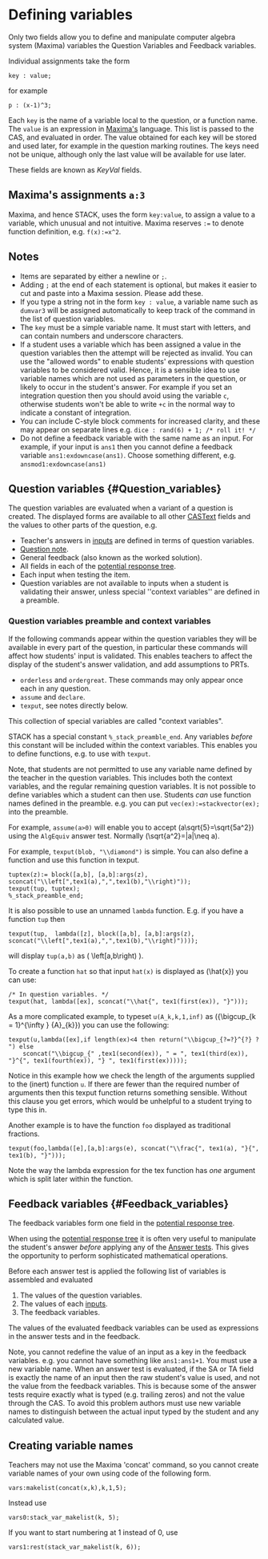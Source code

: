 # Defining variables

Only two fields allow you to define and manipulate computer algebra system (Maxima) variables the Question Variables and Feedback variables.

Individual assignments take the form

    key : value;

for example

    p : (x-1)^3;

Each `key` is the name of a variable local to the question, or a function name.  The `value` is an expression in [Maxima's](../CAS/Maxima_background.md) language.  This list is passed to the CAS, and evaluated in order. The value obtained for each key will be stored and used later, for example in the question marking routines. The keys need not be unique, although only the last value will be available for use later.

These fields are known as _KeyVal_ fields.

## Maxima's assignments `a:3` ##

Maxima, and hence STACK, uses the form `key:value`, to assign a value to a variable, which unusual and not intuitive.  Maxima reserves `:=` to denote function definition, e.g. `f(x):=x^2`.

## Notes ##

* Items are separated by either a newline or `;`.
* Adding `;` at the end of each statement is optional, but makes it easier to cut and paste into a Maxima session.  Please add these.
* If you type a string not in the form `key : value`, a variable name such as `dumvar3` will be assigned automatically to keep track of the command in the list of question variables.
* The `key` must be a simple variable name.  It must start with letters, and can contain numbers and underscore characters.
* If a student uses a variable which has been assigned a value in the question variables then the attempt will be rejected as invalid.  You can use the "allowed words" to enable students' expressions with question variables to be considered valid.
    Hence, it is a sensible idea to use variable names which are not used as parameters in the question, or likely to occur in the student's answer. For example if you set an integration question then you should avoid using the variable `c`, otherwise students won't be able to write `+c` in the normal way to indicate a constant of integration.
* You can include C-style block comments for increased clarity, and these may appear on separate lines
    e.g. `dice : rand(6) + 1; /* roll it! */`
* Do not define a feedback variable with the same name as an input.  For example, if your input is `ans1` then you cannot define a feedback variable `ans1:exdowncase(ans1)`.  Choose something different, e.g. `ansmod1:exdowncase(ans1)`

## Question variables {#Question_variables}

The question variables are evaluated when a variant of a question is created.   The displayed forms are available to all other [CASText](CASText.md) fields and the values to other parts of the question, e.g.

* Teacher's answers in [inputs](../Authoring/Inputs/index.md) are defined in terms of question variables.
* [Question note](../Authoring/Question_note.md).
* General feedback (also known as the worked solution).
* All fields in each of the [potential response tree](Potential_response_trees.md).
* Each input when testing the item.
* Question variables are not available to inputs when a student is validating their answer, unless special ''context variables'' are defined in a preamble.

### Question variables preamble and context variables

If the following commands appear within the question variables they will be available in every part of the question, in particular these commands will affect how students' input is validated.  This enables teachers to affect the display of the student's answer validation, and add assumptions to PRTs.

* `orderless` and `ordergreat`.  These commands may only appear once each in any question.
* `assume` and `declare`.
* `texput`, see notes directly below.

This collection of special variables are called "context variables".

STACK has a special constant `%_stack_preamble_end`.  Any variables _before_ this constant will be included within the context variables.  This enables you to define functions, e.g. to use with `texput`.  

Note, that students are not permitted to use any variable name defined by the teacher in the question variables.  This includes both the context variables, and the regular remaining question variables.  It is not possible to define variables which a student can then use.  Students _can_ use function names defined in the preamble. e.g. you can put `vec(ex):=stackvector(ex);` into the preamble.

For example, `assume(a>0)` will enable you to accept \(a\sqrt{5}=\sqrt{5a^2}\) using the `AlgEquiv` answer test.  Normally \(\sqrt{a^2}=|a|\neq a\).

For example, `texput(blob, "\\diamond")` is simple.  You can also define a function and use this function in texput.

```
tuptex(z):= block([a,b], [a,b]:args(z), sconcat("\\left[",tex1(a),",",tex1(b),"\\right)"));
texput(tup, tuptex); 
%_stack_preamble_end;
```

It is also possible to use an unnamed `lambda` function.  E.g. if you have a function `tup` then

    texput(tup,  lambda([z], block([a,b], [a,b]:args(z), sconcat("\\left[",tex1(a),",",tex1(b),"\\right)")))); 

will display `tup(a,b)` as \( \left[a,b\right) \).

To create a function `hat` so that input `hat(x)` is displayed as \(\hat{x}\) you can use:

    /* In question variables. */
    texput(hat, lambda([ex], sconcat("\\hat{", tex1(first(ex)), "}")));

As a more complicated example, to typeset `u(A_k,k,1,inf)` as \({\bigcup_{k = 1}^{\infty } {A}_{k}}\) you can use the following:

    texput(u,lambda([ex],if length(ex)<4 then return("\\bigcup_{?=?}^{?} ? ") else
        sconcat("\\bigcup_{" ,tex1(second(ex)), " = ", tex1(third(ex)), "}^{", tex1(fourth(ex)), "} ", tex1(first(ex)))));

Notice in this example how we check the length of the arguments supplied to the (inert) function `u`.  If there are fewer than the required number of arguments then this texput function returns something sensible.  Without this clause you get errors, which would be unhelpful to a student trying to type this in.

Another example is to have the function `foo` displayed as traditional fractions.

    texput(foo,lambda([e],[a,b]:args(e), sconcat("\\frac{", tex1(a), "}{", tex1(b), "}")));

Note the way the lambda expression for the tex function has _one_ argument which is split later within the function.

## Feedback variables {#Feedback_variables}

The feedback variables form one field in the [potential response tree](Potential_response_trees.md).

When using the [potential response tree](Potential_response_trees.md) it is often very useful
to manipulate the student's answer _before_ applying any of the [Answer tests](Answer_Tests/index.md).
This gives the opportunity to perform sophisticated mathematical operations.

Before each answer test is applied the following list of variables is assembled and evaluated

1. The values of the question variables.
2. The values of each [inputs](../Authoring/Inputs/index.md).
3. The feedback variables.

The values of the evaluated feedback variables can be used as expressions in the answer tests and in the feedback.

Note, you cannot redefine the value of an input as a key in the feedback variables.  e.g. you cannot have something like `ans1:ans1+1`. You must use a new variable name.  When an answer test is evaluated, if the SA or TA field is exactly the name of an input then the raw student's value is used, and not the value from the feedback variables. This is because some of the answer tests require exactly what is typed (e.g. trailing zeros) and not the value through the CAS.  To avoid this problem authors must use new variable names to distinguish between the actual input typed by the student and any calculated value.

## Creating variable names ##

Teachers may not use the Maxima 'concat' command, so you cannot create variable names of your own using code of the following form.

    vars:makelist(concat(x,k),k,1,5);

Instead use

    vars0:stack_var_makelist(k, 5);

If you want to start numbering at 1 instead of 0, use

    vars1:rest(stack_var_makelist(k, 6));

